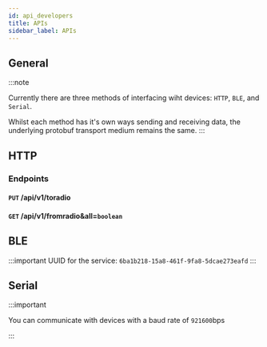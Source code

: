 ```yaml
---
id: api_developers
title: APIs
sidebar_label: APIs
---
```


## General

:::note

Currently there are three methods of interfacing wiht devices: `HTTP`, `BLE`, and `Serial`.

Whilst each method has it's own ways sending and receiving data, the underlying protobuf transport medium remains the same.
:::

## HTTP

### Endpoints

#### `PUT` /api/v1/toradio

#### `GET` /api/v1/fromradio&all=`boolean`

## BLE

:::important
UUID for the service: `6ba1b218-15a8-461f-9fa8-5dcae273eafd`
:::

## Serial

:::important

You can communicate with devices with a baud rate of `921600`bps

:::
